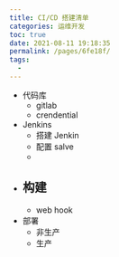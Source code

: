 ```yaml
---
title: CI/CD 搭建清单
categories: 运维开发
toc: true
date: 2021-08-11 19:18:35
permalink: /pages/6fe18f/
tags: 
  - 
---
```



- 代码库
  - gitlab 
  - crendential
- Jenkins
  - 搭建 Jenkin
  - 配置 salve
  - 
- 构建
  - 
  - web hook 
- 部署
  - 非生产
  - 生产